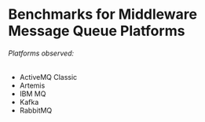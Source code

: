 # Benchmarks for Middleware Message Queue Platforms

###### Platforms observed:
* ActiveMQ Classic
* Artemis
* IBM MQ
* Kafka
* RabbitMQ
